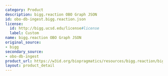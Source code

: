 ```yaml
---
category: Product
description: bigg.reaction OBO Graph JSON
id: obo-db-ingest.bigg.reaction.json
license:
  id: http://bigg.ucsd.edu/license#license
  label: Custom
name: bigg.reaction OBO Graph JSON
original_source:
- bigg
secondary_source:
- obo-db-ingest
product_url: https://w3id.org/biopragmatics/resources/bigg.reaction/bigg.reaction.json
layout: product_detail
---
```

